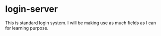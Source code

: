 # login-server
This is standard login system. I will be making use as much fields as I can for learning purpose.

